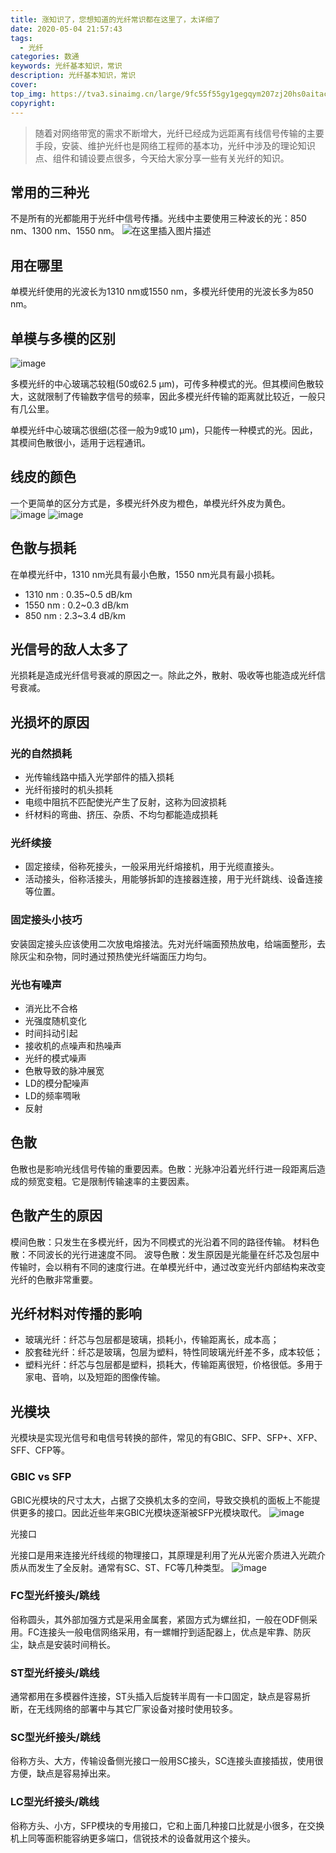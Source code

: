 ```yaml
---
title: 涨知识了，您想知道的光纤常识都在这里了，太详细了
date: 2020-05-04 21:57:43
tags:
  - 光纤
categories: 数通
keywords: 光纤基本知识，常识
description: 光纤基本知识，常识
cover:
top_img: https://tva3.sinaimg.cn/large/9fc55f55gy1gegqym207zj20hs0aitac.jpg
copyright:
---
```


> 随着对网络带宽的需求不断增大，光纤已经成为远距离有线信号传输的主要手段，安装、维护光纤也是网络工程师的基本功，光纤中涉及的理论知识点、组件和铺设要点很多，今天给大家分享一些有关光纤的知识。

## 常用的三种光

不是所有的光都能用于光纤中信号传播。光线中主要使用三种波长的光：850 nm、1300 nm、1550 nm。
![在这里插入图片描述](https://imgconvert.csdnimg.cn/aHR0cHM6Ly90dmEyLnNpbmFpbWcuY24vbGFyZ2UvOWZjNTVmNTVneTFnZWdxeW0yMDd6ajIwaHMwYWl0YWMuanBn?x-oss-process=image/format,png#pic_center)

## 用在哪里
单模光纤使用的光波长为1310 nm或1550 nm，多模光纤使用的光波长多为850 nm。
## 单模与多模的区别
![image](https://imgconvert.csdnimg.cn/aHR0cHM6Ly90dmE0LnNpbmFpbWcuY24vbGFyZ2UvOWZjNTVmNTVneTFnZWdyMmtmdGEwajIwZWkwNDZqcmYuanBn?x-oss-process=image/format,png#pic_center)

多模光纤的中心玻璃芯较粗(50或62.5 μm)，可传多种模式的光。但其模间色散较大，这就限制了传输数字信号的频率，因此多模光纤传输的距离就比较近，一般只有几公里。

单模光纤中心玻璃芯很细(芯径一般为9或10 μm)，只能传一种模式的光。因此，其模间色散很小，适用于远程通讯。
## 线皮的颜色

一个更简单的区分方式是，多模光纤外皮为橙色，单模光纤外皮为黄色。
![image](https://imgconvert.csdnimg.cn/aHR0cHM6Ly90dmE0LnNpbmFpbWcuY24vbGFyZ2UvOWZjNTVmNTVneTFnZWdyM3R1dm1hajIwaHMwYnZkZ2UuanBn?x-oss-process=image/format,png#pic_center)
![image](https://imgconvert.csdnimg.cn/aHR0cHM6Ly90dmF4My5zaW5haW1nLmNuL2xhcmdlLzlmYzU1ZjU1Z3kxZ2VncjRnZHhsNmoyMGhzMGJ2cTNlLmpwZw?x-oss-process=image/format,png#pic_center)


## 色散与损耗

在单模光纤中，1310 nm光具有最小色散，1550 nm光具有最小损耗。

  - 1310 nm : 0.35~0.5 dB/km
  -  1550 nm : 0.2~0.3 dB/km
   - 850 nm : 2.3~3.4 dB/km

## 光信号的敌人太多了

光损耗是造成光纤信号衰减的原因之一。除此之外，散射、吸收等也能造成光纤信号衰减。
## 光损坏的原因

### 光的自然损耗

 - 光传输线路中插入光学部件的插入损耗    
 - 光纤衔接时的机头损耗    
 - 电缆中阻抗不匹配使光产生了反射，这称为回波损耗   
 - 纤材料的弯曲、挤压、杂质、不均匀都能造成损耗

### 光纤续接

- 固定接续，俗称死接头，一般采用光纤熔接机，用于光缆直接头。
- 活动接头，俗称活接头，用能够拆卸的连接器连接，用于光纤跳线、设备连接等位置。

### 固定接头小技巧

安装固定接头应该使用二次放电熔接法。先对光纤端面预热放电，给端面整形，去除灰尘和杂物，同时通过预热使光纤端面压力均匀。

### 光也有噪声

- 消光比不合格
- 光强度随机变化
- 时间抖动引起
- 接收机的点噪声和热噪声
- 光纤的模式噪声
- 色散导致的脉冲展宽
- LD的模分配噪声
- LD的频率啁啾
- 反射

## 色散

色散也是影响光线信号传输的重要因素。色散：光脉冲沿着光纤行进一段距离后造成的频宽变粗。它是限制传输速率的主要因素。
## 色散产生的原因
模间色散：只发生在多模光纤，因为不同模式的光沿着不同的路径传输。
材料色散：不同波长的光行进速度不同。
波导色散：发生原因是光能量在纤芯及包层中传输时，会以稍有不同的速度行进。在单模光纤中，通过改变光纤内部结构来改变光纤的色散非常重要。
## 光纤材料对传播的影响

- 玻璃光纤：纤芯与包层都是玻璃，损耗小，传输距离长，成本高；
- 胶套硅光纤：纤芯是玻璃，包层为塑料，特性同玻璃光纤差不多，成本较低；
- 塑料光纤：纤芯与包层都是塑料，损耗大，传输距离很短，价格很低。多用于家电、音响，以及短距的图像传输。

## 光模块
光模块是实现光信号和电信号转换的部件，常见的有GBIC、SFP、SFP+、XFP、SFF、CFP等。
### GBIC vs SFP

GBIC光模块的尺寸太大，占据了交换机太多的空间，导致交换机的面板上不能提供更多的接口。因此近些年来GBIC光模块逐渐被SFP光模块取代。
![image](https://imgconvert.csdnimg.cn/aHR0cHM6Ly90dmF4My5zaW5haW1nLmNuL2xhcmdlLzlmYzU1ZjU1Z3kxZ2VncjUwZ3JvbGoyMGhuMDlianJxLmpwZw?x-oss-process=image/format,png#pic_center)

光接口

光接口是用来连接光纤线缆的物理接口，其原理是利用了光从光密介质进入光疏介质从而发生了全反射。通常有SC、ST、FC等几种类型。
![image](https://imgconvert.csdnimg.cn/aHR0cHM6Ly90dmF4NC5zaW5haW1nLmNuL2xhcmdlLzlmYzU1ZjU1Z3kxZ2VncjVwb3BieWoyMGE4MDY2bXg3LmpwZw?x-oss-process=image/format,png#pic_center)

### FC型光纤接头/跳线
俗称圆头，其外部加强方式是采用金属套，紧固方式为螺丝扣，一般在ODF侧采用。FC连接头一般电信网络采用，有一螺帽拧到适配器上，优点是牢靠、防灰尘，缺点是安装时间稍长。

### ST型光纤接头/跳线
通常都用在多模器件连接，ST头插入后旋转半周有一卡口固定，缺点是容易折断，在无线网络的部署中与其它厂家设备对接时使用较多。

### SC型光纤接头/跳线
俗称方头、大方，传输设备侧光接口一般用SC接头，SC连接头直接插拔，使用很方便，缺点是容易掉出来。
### LC型光纤接头/跳线
俗称方头、小方，SFP模块的专用接口，它和上面几种接口比就是小很多，在交换机上同等面积能容纳更多端口，信锐技术的设备就用这个接头。